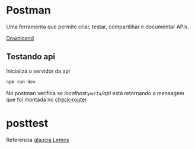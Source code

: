 # Postman

Uma ferramenta que permite criar, testar, compartilhar e documentar APIs.

[Downloand]('https://dl.pstmn.io/download/latest/win64?deviceId=f6cc6e61-3c03-44a3-8f43-98dd9328e0a9')

## Testando api

Inicializa o servidor da api

```sh
npm run dev
```

No postman verifica se _localhost:`porta`/api_ está retornando a mensagem que foi montada no [check-router](../api/src/routes/check-router.ts)

# posttest

Referencia [glaucia Lemos](https://www.youtube.com/watch?v=igw22ZmaGrc)